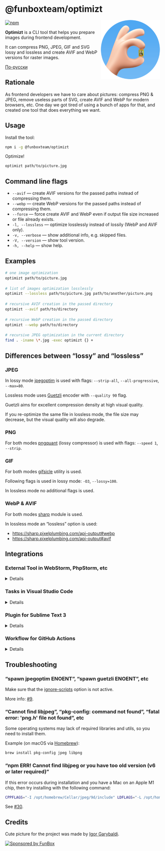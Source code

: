 # @funboxteam/optimizt

<img align="right" width="192" height="192"
     alt="Optimizt avatar: OK sign with Mona Lisa picture between the fingers"
     src="./images/logo.png">

[![npm](https://img.shields.io/npm/v/@funboxteam/optimizt.svg)](https://www.npmjs.com/package/@funboxteam/optimizt)

**Optimizt** is a CLI tool that helps you prepare images during frontend development.

It can compress PNG, JPEG, GIF and SVG lossy and lossless and create AVIF and WebP versions for raster images.

[По-русски](./README.ru.md)

## Rationale

As frontend developers we have to care about pictures: compress PNG & JPEG, remove useless parts of SVG,
create AVIF and WebP for modern browsers, etc. One day we got tired of using a bunch of apps for that,
and created one tool that does everything we want.

## Usage

Install the tool:

```sh
npm i -g @funboxteam/optimizt
```

Optimize!

```sh
optimizt path/to/picture.jpg
```

## Command line flags

- `--avif` — create AVIF versions for the passed paths instead of compressing them.
- `--webp` — create WebP versions for the passed paths instead of compressing them.
- `--force` — force create AVIF and WebP even if output file size increased or file already exists.
- `-l, --lossless` — optimize losslessly instead of lossily (WebP and AVIF only).
- `-v, --verbose` — show additional info, e.g. skipped files.
- `-V, --version` — show tool version.
- `-h, --help` — show help.

## Examples

```bash
# one image optimization
optimizt path/to/picture.jpg

# list of images optimization losslessly
optimizt --lossless path/to/picture.jpg path/to/another/picture.png

# recursive AVIF creation in the passed directory
optimizt --avif path/to/directory

# recursive WebP creation in the passed directory
optimizt --webp path/to/directory

# recursive JPEG optimization in the current directory
find . -iname \*.jpg -exec optimizt {} +
```

## Differences between “lossy” and “lossless”

### JPEG

In lossy mode [jpegoptim](https://github.com/tjko/jpegoptim) is used with flags: `--strip-all`,
`--all-progressive`, `--max=80`.

Lossless mode uses [Guetzli](https://github.com/google/guetzli) encoder with `--quality 90` flag.

Guetzli aims for excellent compression density at high visual quality.

If you re-optimize the same file in lossless mode, the file size may decrease, but the visual quality will also degrade.

### PNG

For both modes [pngquant](https://github.com/kornelski/pngquant) (lossy compressor) is used with flags:
`--speed 1`, `--strip`.

### GIF

For both modes [gifsicle](https://github.com/kohler/gifsicle) utility is used.

Following flags is used in lossy mode: `-O3`, `--lossy=100`.

In lossless mode no additional flags is used.

### WebP & AVIF

For both modes [sharp](https://github.com/lovell/sharp) module is used.

In lossless mode an “lossless” option is used:

- https://sharp.pixelplumbing.com/api-output#webp
- https://sharp.pixelplumbing.com/api-output#avif

## Integrations

### External Tool in WebStorm, PhpStorm, etc

<details>

#### Add an External Tool

Open _Preferences → Tools → External Tools_ and add a new tool with these options:

- Program: path to the exec file (usually simply `optimizt`)
- Arguments: desired ones, but use `$FilePath$` to pass Optimizt the path of the selected file or directory
- Working Directory: `$ContentRoot$`
- Synchronize files after execution: ✔️

Set other options at your discretion. For example:

![](images/ws_external-tools.png)

As you see on the screenshot above, you may add several “external tools” with the different options passed.

#### How to use

Run the tool through the context menu on a file or directory:

<img src="images/ws_menu.png" width="55%">

#### Shortcuts

To add shortcuts for the added tool go to _Preferences → Keymap → External Tools_:

![](images/ws_keymap.png)

</details>

### Tasks in Visual Studio Code

<details>

#### Add Task

Run `>Tasks: Open User Tasks` from the _Command Palette_.

In an open file, add new tasks to the `tasks` array, for example:

```javascript
{
  // See https://go.microsoft.com/fwlink/?LinkId=733558
  // for the documentation about the tasks.json format
  "version": "2.0.0",
  "tasks": [
    {
      "label": "optimizt: Optimize Image",
      "type": "shell",
      "command": "optimizt",
      "args": [
        "--verbose",
        {
          "value": "${file}",
          "quoting": "strong"
        }
      ],
      "presentation": {
        "echo": false,
        "showReuseMessage": false,
        "clear": true
      }
    },
    {
      "label": "optimizt: Optimize Image (lossless)",
      "type": "shell",
      "command": "optimizt",
      "args": [
        "--lossless",
        "--verbose",
        {
          "value": "${file}",
          "quoting": "strong"
        }
      ],
      "presentation": {
        "echo": false,
        "showReuseMessage": false,
        "clear": true
      }
    },
    {
      "label": "optimizt: Create WebP",
      "type": "shell",
      "command": "optimizt",
      "args": [
        "--webp",
        "--verbose",
        {
          "value": "${file}",
          "quoting": "strong"
        }
      ],
      "presentation": {
        "echo": false,
        "showReuseMessage": false,
        "clear": true
      }
    },
    {
      "label": "optimizt: Create WebP (lossless)",
      "type": "shell",
      "command": "optimizt",
      "args": [
        "--webp",
        "--lossless",
        "--verbose",
        {
          "value": "${file}",
          "quoting": "strong"
        }
      ],
      "presentation": {
        "echo": false,
        "showReuseMessage": false,
        "clear": true
      }
    }
  ]
}
```

#### How to use

1. Open the file for processing using Optimizt, it should be in the active tab.
2. Run `>Tasks: Run Task` from the _Command Palette_.
3. Select the required task.

#### Shortcuts

You can add shortcuts for a specific task by run `>Preferences: Open Keyboard Shortcuts (JSON)` from the _Command Palette_.

An example of adding a hotkey to run the "optimizt: Optimize Image (lossless)" task:

```javascript
// Place your key bindings in this file to override the defaults
[
  {
    "key": "ctrl+l",
    "command": "workbench.action.tasks.runTask",
    "args": "optimizt: Optimize Image (lossless)"
  }
]
```

</details>

### Plugin for Sublime Text 3

<details>

You’ll find the user settings directory in one of the following paths:

- macOS: `~/Library/Application Support/Sublime Text 3/Packages/User`
- Linux: `~/.config/sublime-text-3/Packages/User`
- Windows: `%APPDATA%\Sublime Text 3\Packages\User`

#### Add plugin

Inside the settings directory create a file `optimizt.py` with the following content:

```python
import os
import sublime
import sublime_plugin

optimizt = "~/.nodenv/shims/optimizt"

class OptimiztCommand(sublime_plugin.WindowCommand):
  def run(self, paths=[], options=""):
    if len(paths) < 1:
      return

    safe_paths = ["\"" + i + "\"" for i in paths]
    shell_cmd = optimizt + " " + options + " " + " ".join(safe_paths)
    cwd = os.path.dirname(paths[0])

    self.window.run_command("exec", {
      "shell_cmd": shell_cmd,
      "working_dir": cwd
    })
```

Specify path to executable inside `optimizt` variable, this path can be obtained by running
`command -v optimizt` (on *nix) or `where optimizt` (on Windows).

#### Integrate the plugin into the sidebar context menu

Inside the settings directory create a file `Side Bar.sublime-menu` with the following content:

```json
[
    {
        "caption": "Optimizt",
        "children": [
          {
              "caption": "Optimize Images",
              "command": "optimizt",
              "args": {
                "paths": [],
                "options": "--verbose"
              }
          },
          {
              "caption": "Optimize Images (lossless)",
              "command": "optimizt",
              "args": {
                "paths": [],
                "options": "--lossless --verbose"
              }
          },
          {
              "caption": "Create WebP",
              "command": "optimizt",
              "args": {
                "paths": [],
                "options": "--webp --verbose"
              }
          },
          {
              "caption": "Create WebP (lossless)",
              "command": "optimizt",
              "args": {
                "paths": [],
                "options": "--webp --lossless --verbose"
              }
          }
        ]
    }
]
```

#### How to use

Run the tool through the context menu on a file or directory:

<img src="images/st_sidebar_menu.png" width="55%">

</details>

### Workflow for GitHub Actions

<details>

Create `optimizt.yml` file in the `.github/workflows` directory of your repository.

Insert the following code into `optimizt.yml`:

```yml
name: optimizt

on:
  # Triggers the workflow on push events but only for the “main” branch
  # and only when there's JPEG/PNG in the commmit
  push:
    branches:
      - main
    paths:
      - "**.jpe?g"
      - "**.png"
  
  # Allows you to run this workflow manually from the Actions tab
  workflow_dispatch:

jobs:
  convert:
    runs-on: ubuntu-latest

    steps:
      # Install Node.js to avoid EACCESS errors upon install packages
      - uses: actions/setup-node@v2
        with:
          node-version: 14

      - name: Install Optimizt
        run: npm install --global @funboxteam/optimizt

      - uses: actions/checkout@v2
        with:
          persist-credentials: false # otherwise, the token used is the GITHUB_TOKEN, instead of your personal token
          fetch-depth: 0 # get all commits (only the last one fetched by default)

      - name: Run Optimizt
        run: optimizt --verbose --force --avif --webp .

      - name: Commit changes
        run: |
          git add -A
          git config --local user.email "actions@github.com"
          git config --local user.name "github-actions[bot]"
          git diff --quiet && git diff --staged --quiet \
            || git commit -am "Create WebP & AVIF versions"

      - name: Push changes
        uses: ad-m/github-push-action@master
        with:
          github_token: ${{ secrets.GITHUB_TOKEN }}
          branch: ${{ github.ref }}
```

This workflow will find all JPEG and PNG files in pushed commits and add the AVIF and WebP versions via a new commit.

More examples you can find in the [workflows](./workflows) directory.

</details>

## Troubleshooting

### “spawn jpegoptim ENOENT”, “spawn guetzli ENOENT”, etc

Make sure that the [ignore-scripts](https://docs.npmjs.com/cli/v6/using-npm/config#ignore-scripts) option is not active.

More info: [#9](https://github.com/funbox/optimizt/issues/9).

### “Cannot find libjpeg”, “pkg-config: command not found”, “fatal error: 'png.h' file not found”, etc

Some operating systems may lack of required libraries and utils, so you need to install them.

Example (on macOS via [Homebrew](https://brew.sh)):

```bash
brew install pkg-config jpeg libpng
```

### “npm ERR! Cannot find libjpeg or you have too old version (v6 or later required)”

If this error occurs during installation and you have a Mac on an Apple M1 chip, then try installing with
the following command:

```bash
CPPFLAGS="-I /opt/homebrew/Cellar/jpeg/9d/include" LDFLAGS="-L /opt/homebrew/Cellar/jpeg/9d/lib" npm i -g @funboxteam/optimizt
```

See [#30](https://github.com/funbox/optimizt/issues/30).

## Credits

Cute picture for the project was made by [Igor Garybaldi](http://pandabanda.com/).

[![Sponsored by FunBox](https://funbox.ru/badges/sponsored_by_funbox_centered.svg)](https://funbox.ru)
